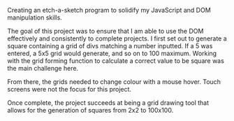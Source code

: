 Creating an etch-a-sketch program to solidify my JavaScript and DOM manipulation skills.

The goal of this project was to ensure that I am able to use the DOM effectively and consistently to complete projects. I first set out to generate a square containing a grid of divs matching a number inputted. If a 5 was entered, a 5x5 grid would generate, and so on to 100 maximum. Working with the grid forming function to calculate a correct value to be square was the main challenge here.

From there, the grids needed to change colour with a mouse hover. Touch screens were not the focus for this project. 

Once complete, the project succeeds at being a grid drawing tool that allows for the generation of squares from 2x2 to 100x100. 
